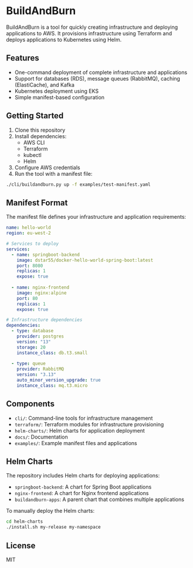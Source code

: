 # BuildAndBurn

BuildAndBurn is a tool for quickly creating infrastructure and deploying applications to AWS. It provisions infrastructure using Terraform and deploys applications to Kubernetes using Helm.

## Features

- One-command deployment of complete infrastructure and applications
- Support for databases (RDS), message queues (RabbitMQ), caching (ElastiCache), and Kafka
- Kubernetes deployment using EKS
- Simple manifest-based configuration

## Getting Started

1. Clone this repository
2. Install dependencies:
   - AWS CLI
   - Terraform
   - kubectl
   - Helm
3. Configure AWS credentials
4. Run the tool with a manifest file:

```bash
./cli/buildandburn.py up -f examples/test-manifest.yaml
```

## Manifest Format

The manifest file defines your infrastructure and application requirements:

```yaml
name: hello-world
region: eu-west-2

# Services to deploy
services:
  - name: springboot-backend
    image: dstar55/docker-hello-world-spring-boot:latest
    port: 8080
    replicas: 1
    expose: true
  
  - name: nginx-frontend
    image: nginx:alpine
    port: 80
    replicas: 1
    expose: true

# Infrastructure dependencies
dependencies:
  - type: database
    provider: postgres
    version: "13"
    storage: 20
    instance_class: db.t3.small
  
  - type: queue
    provider: RabbitMQ
    version: "3.13"
    auto_minor_version_upgrade: true
    instance_class: mq.t3.micro
```

## Components

- `cli/`: Command-line tools for infrastructure management
- `terraform/`: Terraform modules for infrastructure provisioning
- `helm-charts/`: Helm charts for application deployment
- `docs/`: Documentation
- `examples/`: Example manifest files and applications

## Helm Charts

The repository includes Helm charts for deploying applications:

- `springboot-backend`: A chart for Spring Boot applications
- `nginx-frontend`: A chart for Nginx frontend applications
- `buildandburn-apps`: A parent chart that combines multiple applications

To manually deploy the Helm charts:

```bash
cd helm-charts
./install.sh my-release my-namespace
```

## License

MIT 